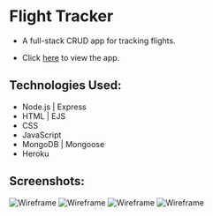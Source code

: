 # Flight Tracker

* A full-stack CRUD app for tracking flights.

* Click [here]() to view the app.

## Technologies Used:

* Node.js | Express
* HTML | EJS
* CSS
* JavaScript
* MongoDB | Mongoose
* Heroku

## Screenshots:

![Wireframe](https://i.imgur.com/NBLHrly.png)
![Wireframe](https://i.imgur.com/aGaUFeT.png)
![Wireframe](https://i.imgur.com/3KEKomC.png)
![Wireframe](https://i.imgur.com/qw1nhNT.png)